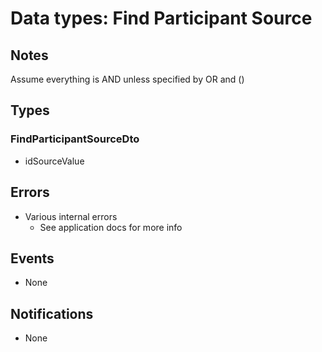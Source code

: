 # Data types: Find Participant Source

## Notes

Assume everything is AND unless specified by OR and ()

## Types

### FindParticipantSourceDto

- idSourceValue

## Errors

- Various internal errors
  - See application docs for more info

## Events

- None

## Notifications

- None
